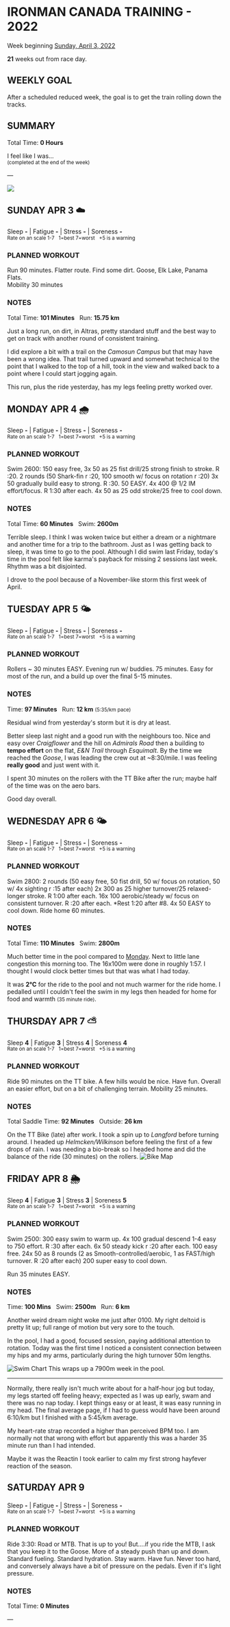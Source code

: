 # IRONMAN CANADA TRAINING - 2022
Week beginning [Sunday, April 3, 2022](javascript:flick('sun');)

**21** weeks out from race day.

## WEEKLY GOAL
After a scheduled reduced week, the goal is to get the train rolling down the tracks.

## SUMMARY
Total Time: **0 Hours**

I feel like I was...
<br /><sup>(completed at the end of the week)</sup>

&mdash;

![](/assets/jpg/II-9x550.jpeg)

## SUNDAY APR 3 ☁️
Sleep **-** | Fatigue **-** | Stress **-** | Soreness **-**
<sup><br />Rate on an scale 1-7 &nbsp; 1=best 7=worst &nbsp; +5 is a warning</sup>

### PLANNED WORKOUT
Run 90 minutes. Flatter route. Find some dirt. Goose, Elk Lake, Panama Flats.  
Mobility 30 minutes

### NOTES
Total Time: **101 Minutes** &nbsp; Run: **15.75 km**

Just a long run, on dirt, in Altras, pretty standard stuff and the best way to get on track with another round of consistent training.  

I did explore a bit with a trail on the _Camosun Campus_ but that may have been a wrong idea.  That trail turned upward and somewhat technical to the point that I walked to the top of a hill, took in the view and walked back to a point where I could start jogging again. 

This run, plus the ride yesterday, has my legs feeling pretty worked over.
<!---->
## MONDAY APR 4 🌧
Sleep **-** | Fatigue **-** | Stress **-** | Soreness **-**
<sup><br />Rate on an scale 1-7 &nbsp; 1=best 7=worst &nbsp; +5 is a warning</sup>

### PLANNED WORKOUT
Swim 2600: 
150 easy free, 3x 50 as 25 fist drill/25 strong finish to stroke. R :20. 
2 rounds (50 Shark-fin r :20, 100 smooth w/ focus on rotation r :20) 
3x 50 gradually build easy to strong. R :30. 
50 EASY. 
4x 400 @ 1/2 IM effort/focus. R 1:30 after each. 
4x 50 as 25 odd stroke/25 free to cool down.

### NOTES
Total Time: **60 Minutes** &nbsp; Swim: **2600m**

Terrible sleep.  I think I was woken twice but either a dream or a nightmare and another time for a trip to the bathroom.  Just as I was getting back to sleep, it was time to go to the pool.  Although I did swim last Friday, today's time in the pool felt like karma's payback for missing 2 sessions last week.  Rhythm was a bit disjointed.

I drove to the pool because of a November-like storm this first week of April.

<!---->
## TUESDAY APR 5 🌤
Sleep **-** | Fatigue **-** | Stress **-** | Soreness **-**
<sup><br />Rate on an scale 1-7 &nbsp; 1=best 7=worst &nbsp; +5 is a warning</sup>

### PLANNED WORKOUT
Rollers ~ 30 minutes EASY.
Evening run w/ buddies. 
75 minutes. Easy for most of the run, and a build up over the final 5-15 minutes. 

### NOTES
Time: **97 Minutes** &nbsp; Run: **12 km** <small>(5:35/km pace)</small>

Residual wind from yesterday's storm but it is dry at least.

Better sleep last night and a good run with the neighbours too.  Nice and easy over _Craigflower_ and the hill on _Admirals Road_  then a building to **tempo effort** on the flat, _E&N Trail_ through _Esquimalt_.  By the time we reached the _Goose_, I was leading the crew out at ~8:30/mile.  I was feeling **really good** and just went with it.

I spent 30 minutes on the rollers with the TT Bike after the run; maybe half of the time was on the aero bars.

Good day overall.

<!---->
## WEDNESDAY APR 6 🌤
Sleep **-** | Fatigue **-** | Stress **-** | Soreness **-**
<sup><br />Rate on an scale 1-7 &nbsp; 1=best 7=worst &nbsp; +5 is a warning</sup>

### PLANNED WORKOUT
Swim 2800: 
2 rounds (50 easy free, 50 fist drill, 50 w/ focus on rotation, 50 w/ 4x sighting r :15 after each)
2x 300 as 25 higher turnover/25 relaxed-longer stroke. R 1:00 after each. 
16x 100 aerobic/steady w/ focus on consistent turnover. R :20 after each. *Rest 1:20 after #8. 
4x 50 EASY to cool down.   Ride home 60 minutes.

### NOTES
Total Time: **110 Minutes** &nbsp; Swim: **2800m**

Much better time in the pool compared to [Monday](javascript:flick('mon');).  Next to little lane congestion this morning too.  The 16x100m were done in roughly 1:57.  I thought I would clock better times but that was what I had today.

It was **2°C** for the ride to the pool and not much warmer for the ride home.  I pedalled until I couldn't feel the swim in my legs then headed for home for food and warmth <small>(35 minute ride)</small>.

<!---->
## THURSDAY APR 7 ⛅️
Sleep **4** | Fatigue **3** | Stress **4** | Soreness **4**
<sup><br />Rate on an scale 1-7 &nbsp; 1=best 7=worst &nbsp; +5 is a warning</sup>

### PLANNED WORKOUT
Ride 90 minutes on the TT bike. A few hills would be nice. Have fun. Overall an easier effort, but on a bit of challenging terrain. 
Mobility 25 minutes.

### NOTES
Total Saddle Time: **92 Minutes** &nbsp; Outside: **26 km** 

On the TT Bike (late) after work.  I took a spin up to _Langford_ before turning around.  I headed up _Helmcken/Wilkinson_ before feeling the first of a few drops of rain.  I was needing a bio-break so I headed home and did the balance of the ride (30 minutes) on the rollers.
![Bike Map](/assets/jpg/bike-20220407.jpeg)

<!---->
## FRIDAY APR 8 🌦
Sleep **4** | Fatigue **3** | Stress **3** | Soreness **5**
<sup><br />Rate on an scale 1-7 &nbsp; 1=best 7=worst &nbsp; +5 is a warning</sup>

### PLANNED WORKOUT
Swim 2500: 
300 easy swim to warm up. 
4x 100 gradual descend 1-4 easy to 750 effort. R :30 after each. 
6x 50 steady kick r :20 after each. 
100 easy free.
24x 50 as 8 rounds (2 as Smooth-controlled/aerobic, 1 as FAST/high turnover. R :20 after each)
200 super easy to cool down.

Run 35 minutes EASY. 

### NOTES
Time: **100 Mins** &nbsp; Swim: **2500m** &nbsp; Run: **6 km**

Another weird dream night woke me just after 0100.  My right deltoid is pretty lit up; full range of motion but very sore to the touch.

In the pool, I had a good, focused session, paying additional attention to rotation.  Today was the first time I noticed a consistent connection between my hips and my arms, particularly during the high turnover 50m lengths.

<!---->
![Swim Chart](/assets/jpg/swim-20220408.jpeg)
This wraps up a 7900m week in the pool.

---

Normally, there really isn't much write about for a half-hour jog but today, my legs started off feeling heavy; expected as I was up early, swam and there was no nap today.  I kept things easy or at least, it was easy running in my head.  The final average page, if I had to guess would have been around 6:10/km but I finished with a 5:45/km average.

My heart-rate strap recorded a higher than perceived BPM too.  I am normally not that wrong with effort but apparently this was a harder 35 minute run than I had intended.

Maybe it was the Reactin I took earlier to calm my first strong hayfever reaction of the season.

<!---->
## SATURDAY APR 9
Sleep **-** | Fatigue **-** | Stress **-** | Soreness **-**
<sup><br />Rate on an scale 1-7 &nbsp; 1=best 7=worst &nbsp; +5 is a warning</sup>

### PLANNED WORKOUT
Ride 3:30: Road or MTB. That is up to you! But....if you ride the MTB, I ask that you keep it to the Goose. More of a steady push than up and down.  Standard fueling. Standard hydration. Stay warm. Have fun. Never too hard, and conversely always have a bit of pressure on the pedals. Even if it's light pressure.  

### NOTES
Total Time: **0 Minutes**

&mdash;  
